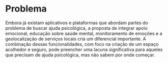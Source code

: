 # Problema

Embora já existam aplicativos e plataformas que abordam partes do problema de buscar ajuda psicológica, a proposta de integrar apoio emocional, educação sobre saúde mental, monitoramento de emoções e a geolocalização de serviços locais cria um diferencial importante. A combinação dessas funcionalidades, com foco na criação de um espaço acolhedor e seguro, pode preencher uma lacuna significativa para aqueles que precisam de ajuda psicológica, mas não sabem por onde começar.


